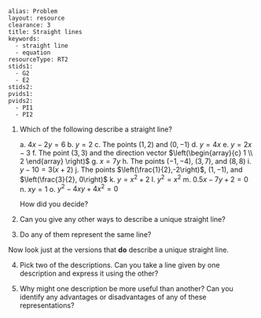 ````
alias: Problem
layout: resource
clearance: 3
title: Straight lines
keywords:
  - straight line
  - equation
resourceType: RT2
stids1:
  - G2
  - E2
stids2:
pvids1:
pvids2:
  - PI1
  - PI2
````
1. Which of the following describe a straight line?

	a. $4x - 2y = 6$
	b. $y = 2$
	c. The points $(1,2)$ and $(0,-1)$
	d. $y = 4x$
	e. $y = 2x - 3$
	f. The point $(3,3)$ and the direction vector $\left(\begin{array}{c} 1 \\ 2 \end{array} \right)$
	g. $x = 7y$
	h. The points $(-1, -4)$, $(3, 7)$, and $(8, 8)$
	i. $y - 10 = 3(x + 2)$
	j. The points $\left(\frac{1}{2},-2\right)$, $(1,-1)$, and $\left(\frac{3}{2}, 0\right)$
	k. $y = x^2 + 2$
	l. $y^2 = x^2$
	m. $0.5x - 7y + 2 = 0$
	n. $xy = 1$
	o. $y^2 - 4xy + 4x^2 = 0$

	How did you decide?

2. Can you give any other ways to describe a unique straight line?

3. Do any of them represent the same line?

Now look just at the versions that __do__ describe a unique straight line.

4. Pick two of the descriptions.  Can you take a line given by one description and express it using the other?

5. Why might one description be more useful than another?  Can you identify any advantages or disadvantages of any of these representations? 


